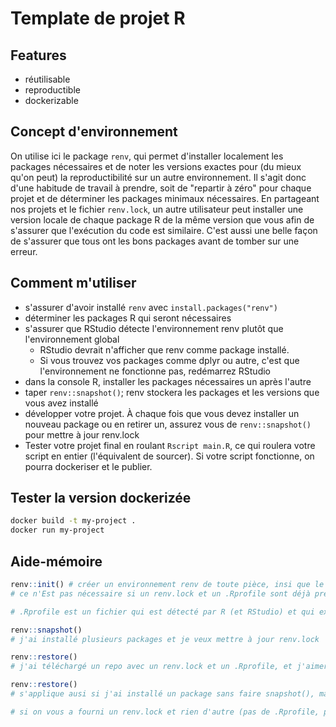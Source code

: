 # Template de projet R

## Features
* réutilisable
* reproductible
* dockerizable

## Concept d'environnement
On utilise ici le package `renv`, qui permet d'installer localement les packages nécessaires et de noter les versions exactes pour  (du mieux qu'on peut) la reproductibilité sur un autre environnement. Il s'agit donc d'une habitude de travail à prendre, soit de "repartir à zéro" pour chaque projet et de déterminer les packages minimaux nécessaires. En partageant nos projets et le fichier `renv.lock`, un autre utilisateur peut installer une version locale de chaque package R de la même version que vous afin de s'assurer que l'exécution du code est similaire. C'est aussi une belle façon de s'assurer que tous ont les bons packages avant de tomber sur une erreur.


## Comment m'utiliser
* s'assurer d'avoir installé `renv` avec `install.packages("renv")`
* déterminer les packages R qui seront nécessaires
* s'assurer que RStudio détecte l'environnement renv plutôt que l'environnement global
  * RStudio devrait n'afficher que renv comme package installé.
  * Si vous trouvez vos packages comme dplyr ou autre, c'est que l'environnement ne fonctionne pas, redémarrez RStudio
* dans la console R, installer les packages nécessaires un après l'autre
* taper `renv::snapshot()`; renv stockera les packages et les versions que vous avez installé
* développer votre projet. À chaque fois que vous devez installer un nouveau package ou en retirer un, assurez vous de `renv::snapshot()` pour mettre à jour renv.lock
* Tester votre projet final en roulant `Rscript main.R`, ce qui roulera votre script en entier (l'équivalent de sourcer). Si votre script fonctionne, on pourra dockeriser et le publier.

## Tester la version dockerizée
```sh
docker build -t my-project .
docker run my-project
```

## Aide-mémoire
```R
renv::init() # créer un environnement renv de toute pièce, insi que le .Rprofile
# ce n'Est pas nécessaire si un renv.lock et un .Rprofile sont déjà présent

# .Rprofile est un fichier qui est détecté par R (et RStudio) et qui exécute le code à chaque démarrage de RStudio (ou d'une console R)

renv::snapshot()
# j'ai installé plusieurs packages et je veux mettre à jour renv.lock

renv::restore()
# j'ai téléchargé un repo avec un renv.lock et un .Rprofile, et j'aimerais avoir un environnement renv identique à celui du développeur

renv::restore()
# s'applique ausi si j'ai installé un package sans faire snapshot(), mais que j'aimerais rapidement revenir à l'état précédent

# si on vous a fourni un renv.lock et rien d'autre (pas de .Rprofile, par exemple), vous pouvez renv::init(), puis remplacer le renv.lock par le vôtre.
```
